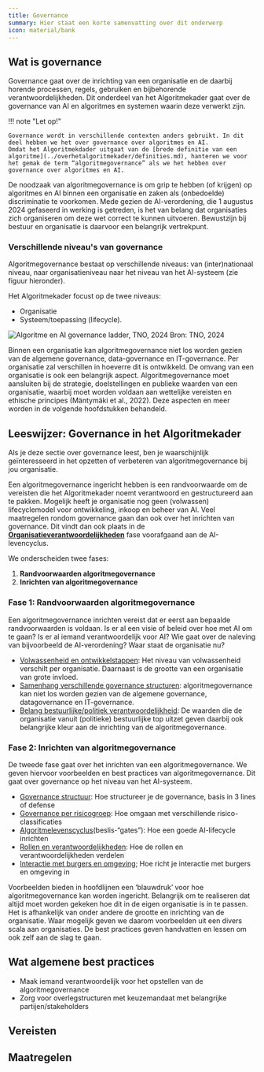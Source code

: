 ```yaml
---
title: Governance
summary: Hier staat een korte samenvatting over dit onderwerp
icon: material/bank
---
```


## Wat is governance

Governance gaat over de inrichting van een organisatie en de daarbij horende processen, regels, gebruiken en bijbehorende verantwoordelijkheden. 
Dit onderdeel van het Algoritmekader gaat over de governance van AI en algoritmes en systemen waarin deze verwerkt zijn. 

!!! note "Let op!"

    Governance wordt in verschillende contexten anders gebruikt. In dit deel hebben we het over governance over algoritmes en AI. 
    Omdat het Algoritmekdader uitgaat van de [brede definitie van een algoritme](../overhetalgoritmekader/definities.md), hanteren we voor het gemak de term “algoritmegovernance” als we het hebben over governance over algoritmes en AI. 

De noodzaak van algoritmegovernance is om grip te hebben (of krijgen) op algoritmes en AI binnen een organisatie en zaken als (onbedoelde) discriminatie te voorkomen. 
Mede gezien de AI-verordening, die 1 augustus 2024 gefaseerd in werking is getreden, is het van belang dat organisaties zich organiseren om deze wet correct te kunnen uitvoeren. 
Bewustzijn bij bestuur en organisatie is daarvoor een belangrijk vertrekpunt.

### Verschillende niveau's van governance
Algoritmegovernance bestaat op verschillende niveaus: van (inter)nationaal niveau, naar organisatieniveau naar het niveau van het AI-systeem (zie figuur hieronder). 

Het Algoritmekader focust op de twee niveaus: 

- Organisatie
- Systeem/toepassing (lifecycle).

![Algoritme en AI governance ladder, TNO, 2024](https://github.com/user-attachments/assets/b7a237be-6caf-4266-910b-5fd05f4dc93b)
Bron: TNO, 2024

Binnen een organisatie kan algoritmegovernance niet los worden gezien van de algemene governance, data-governance en IT-governance. 
Per organisatie zal verschillen in hoeverre dit is ontwikkeld.
De omvang van een organisatie is ook een belangrijk aspect. 
Algoritmegovernance moet aansluiten bij de strategie, doelstellingen en publieke waarden van een organisatie, waarbij moet worden voldaan aan wettelijke vereisten en ethische principes (Mäntymäki et al., 2022). Deze aspecten en meer worden in de volgende hoofdstukken behandeld. 

## Leeswijzer: Governance in het Algoritmekader

Als je deze sectie over governance leest, ben je waarschijnlijk geïnteresseerd in het opzetten of verbeteren van algoritmegovernance bij jou organisatie.

Een algoritmegovernance ingericht hebben is een randvoorwaarde om de vereisten die het Algoritmekader noemt verantwoord en gestructureerd aan te pakken. Mogelijk heeft je organisatie nog geen (volwassen) lifecyclemodel voor ontwikkeling, inkoop en beheer van AI. Veel maatregelen rondom governance gaan dan ook over het inrichten van governance. Dit vindt dan ook plaats in de [**Organisatieverantwoordelijkheden**](https://minbzk.github.io/Algoritmekader/levenscyclus/organisatieverantwoordelijkheden/) fase voorafgaand aan de AI-levencyclus.

We onderscheiden twee fases:
1. **Randvoorwaarden algoritmegovernance** 
2. **Inrichten van algoritmegovernance** 

### Fase 1: Randvoorwaarden algoritmegovernance

Een algoritmegovernance inrichten vereist dat er eerst aan bepaalde randvoorwaarden is voldaan. Is er al een visie of beleid over hoe met AI om te gaan? Is er al iemand verantwoordelijk voor AI? Wie gaat over de naleving van bijvoorbeeld de AI-verordening? Waar staat de organisatie nu?

-	[Volwassenheid en ontwikkelstappen](huidige-situatie/volwassenheidsniveau.md): Het niveau van volwassenheid verschilt per organisatie. Daarnaast is de grootte van een organisatie van grote invloed. 
-	[Samenhang verschillende governance structuren](huidige-situatie/samenhang-governancestructuren.md): algoritmegovernance kan niet los worden gezien van de algemene governance, datagovernance en IT-governance. 
-	[Belang bestuurlijke/politiek verantwoordelijkheid](huidige-situatie/politiek-bestuurlijke-verantwoordelijkheden.md): De waarden die de organisatie vanuit (politieke) bestuurlijke top uitzet geven daarbij ook belangrijke kleur aan de inrichting van de algoritmegovernance.

### Fase 2: Inrichten van algoritmegovernance

De tweede fase gaat over het inrichten van een algoritmegovernance. We geven hiervoor voorbeelden en best practices van algoritmegovernance. Dit gaat over governance op het niveau van het AI-systeem. 

- [Governance structuur](governance-realiseren/governance-structuur.md): Hoe structureer je de governance, basis in 3 lines of defense
- [Governance per risicogroep](governance-realiseren/governance-per-risicogroep.md): Hoe omgaan met verschillende risico-classificaties
- [Algoritmelevenscyclus](governance-realiseren/interactie-met-levenscyclus.md)(beslis-“gates”): Hoe een goede AI-lifecycle inrichten
- [Rollen en verantwoordelijkheden](governance-realiseren/rollen-en-verantwoordelijkheden.md): Hoe de rollen en verantwoordelijkheden verdelen
- [Interactie met burgers en omgeving](governance-realiseren/interactie-burgers-en-omgeving.md); Hoe richt je interactie met burgers en omgeving in

Voorbeelden bieden in hoofdlijnen een ‘blauwdruk’ voor hoe algoritmegovernance kan worden ingericht. 
Belangrijk om te realiseren dat altijd moet worden gekeken hoe dit in de eigen organisatie is in te passen. 
Het is afhankelijk van onder andere de grootte en inrichting van de organisatie. 
Waar mogelijk geven we daarom voorbeelden uit een divers scala aan organisaties. De best practices geven handvatten en lessen om ook zelf aan de slag te gaan.  

## Wat algemene best practices 

- Maak iemand verantwoordelijk voor het opstellen van de algoritmegovernance
- Zorg voor overlegstructuren met keuzemandaat met belangrijke partijen/stakeholders

## Vereisten

<!-- list_vereisten onderwerp/governance no-search no-onderwerp no-rol no-levenscyclus -->

## Maatregelen

<!-- list_maatregelen onderwerp/governance no-search no-onderwerp no-rol no-levenscyclus -->
